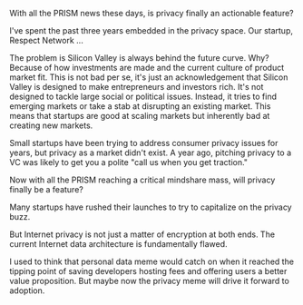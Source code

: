 With all the PRISM news these days, is privacy finally an actionable feature?

I've spent the past three years embedded in the privacy space. Our startup, Respect Network ...

The problem is Silicon Valley is always behind the future curve. Why? Because of how investments 
are made and the current culture of product market fit. This is not bad per se, it's just an 
acknowledgement that Silicon Valley is designed to make entrepreneurs and investors rich. It's not 
designed to tackle large social or political issues. Instead, it tries to find emerging markets 
or take a stab at disrupting an existing market. This means that startups are good at scaling markets 
but inherently bad at creating new markets.

Small startups have been trying to address consumer privacy issues for years, but privacy as a 
market didn't exist. A year ago, pitching privacy to a VC was likely to get you a polite 
"call us when you get traction."

Now with all the PRISM reaching a critical mindshare mass, will privacy finally be a feature?

Many startups have rushed their launches to try to capitalize on the privacy buzz.

But Internet privacy is not just a matter of encryption at both ends. The current Internet 
data architecture is fundamentally flawed.

I used to think that personal data meme would catch on when it reached the tipping point of 
saving developers hosting fees and offering users a better value proposition. But maybe now 
the privacy meme will drive it forward to adoption.

 